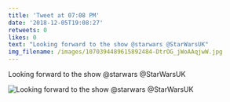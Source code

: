 ```yaml
---
title: 'Tweet at 07:08 PM'
date: '2018-12-05T19:08:27'
retweets: 0
likes: 0
text: "Looking forward to the show @starwars @StarWarsUK"
img_filename: /images/1070394489615892484-DtrOG_jWoAAqjwW.jpg
---
```

Looking forward to the show @starwars @StarWarsUK

![Looking forward to the show @starwars @StarWarsUK](/images/1070394489615892484-DtrOG_jWoAAqjwW.jpg "Looking forward to the show @starwars @StarWarsUK")